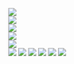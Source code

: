 ![](https://raw.githubusercontent.com/yaim0425/zzzYAIM0425-0500-free-fluids/main/Doc/Krastorio2/(1).png)  
![](https://raw.githubusercontent.com/yaim0425/zzzYAIM0425-0500-free-fluids/main/Doc/Krastorio2/(2).png)  
![](https://raw.githubusercontent.com/yaim0425/zzzYAIM0425-0500-free-fluids/main/Doc/Krastorio2/(3).png)  
![](https://raw.githubusercontent.com/yaim0425/zzzYAIM0425-0500-free-fluids/main/Doc/Krastorio2/(4).png)  
![](https://raw.githubusercontent.com/yaim0425/zzzYAIM0425-0500-free-fluids/main/Doc/Krastorio2/(5).png)  
![](https://raw.githubusercontent.com/yaim0425/zzzYAIM0425-0500-free-fluids/main/Doc/Krastorio2/(6).png)
![](https://raw.githubusercontent.com/yaim0425/zzzYAIM0425-0500-free-fluids/main/Doc/Krastorio2/(7).png)
![](https://raw.githubusercontent.com/yaim0425/zzzYAIM0425-0500-free-fluids/main/Doc/Krastorio2/(8).png)
![](https://raw.githubusercontent.com/yaim0425/zzzYAIM0425-0500-free-fluids/main/Doc/Krastorio2/(9).png)
![](https://raw.githubusercontent.com/yaim0425/zzzYAIM0425-0500-free-fluids/main/Doc/Krastorio2/(10).png)
![](https://raw.githubusercontent.com/yaim0425/zzzYAIM0425-0500-free-fluids/main/Doc/Krastorio2/(11).png)
